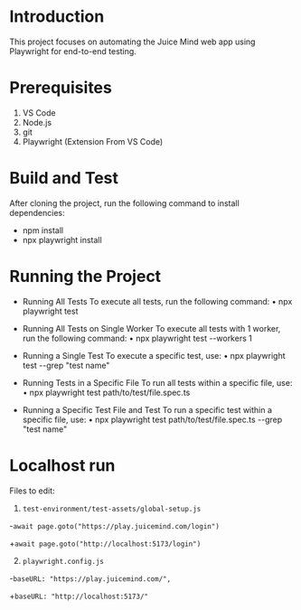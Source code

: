 # Introduction 
This project focuses on automating the Juice Mind web app using Playwright for end-to-end testing.

# Prerequisites
1.	VS Code
2.	Node.js
3.	git
4. Playwright (Extension From VS Code)

# Build and Test
After cloning the project, run the following command to install dependencies:
- npm install
- npx playwright install

# Running the Project

- Running All Tests
To execute all tests, run the following command:
    • npx playwright test

- Running All Tests on Single Worker
To execute all tests with 1 worker, run the following command:
    • npx playwright test --workers 1

- Running a Single Test
To execute a specific test, use:
   • npx playwright test --grep "test name"

- Running Tests in a Specific File
To run all tests within a specific file, use:
   • npx playwright test path/to/test/file.spec.ts

- Running a Specific Test File and Test
To run a specific test within a specific file, use:
	•	npx playwright test path/to/test/file.spec.ts --grep "test name"

# Localhost run
Files to edit:

1. `test-environment/test-assets/global-setup.js`

-`await page.goto("https://play.juicemind.com/login")`

+`await page.goto("http://localhost:5173/login")`

2. `playwright.config.js`

-`baseURL: "https://play.juicemind.com/",`

+`baseURL: "http://localhost:5173/"`